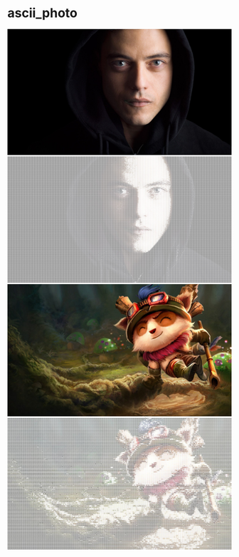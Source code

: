 # ascii_photo
![alt text](mr-robot.jpg)
![alt text](asciimr-robot.jpg)
![alt text](Teemo.jpg)
![alt text](asciiTeemo.jpg)
